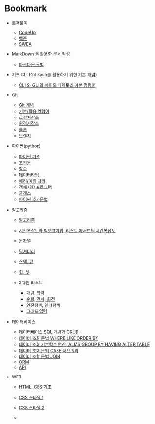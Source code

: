 # Bookmark

- 문제풀이
  
  - [CodeUp](./문제풀이/)
  - [백준](./문제풀이/backjoon)
  - [SWEA](./문제풀이/swea)

- MarkDown 을 활용한 문서 작성
  
  - [마크다운 문법](./220705/markdown.md)

- 기초 CLI (Git Bash를 활용하기 위한 기본 개념)
  
  - [CLI 와 GUI의 차이와 디렉토리 기본 명령어](./220705/CLI_directoryI.md)

- Git
  
  - [Git 개념](./220706/Git_Github.md)
  - [기본/활용 명령어](./220706/Git_Github.md)
  - [로컬저장소](./220706/Git_Github.md)
  - [원격저장소](./220706/Git_Github.md)
  - [클론](./220707/remote_clone.md)
  - [브랜치](./220707/Git_Branch.md)

- 파이썬(python)
  
  - [파이썬 기초](./220711/python.md)
  - [조건문](./220712/control_statement.md)
  - [함수](./220713/function.md)
  - [데이터타입](./220714/datatype.md)
  - [에러/예외 처리](./220718/error.md)
  - [객체지향 프로그램](./220719/object_oriented.md)
  - [클래스](./220720/class.md)
  - [파이썬 추가문법](./220721/python_addgramer.md)

- 알고리즘
  
  - [알고리즘](./220725/algorithm.md)
  
  - [시간복잡도와 빅오표기법, 리스트 메서드의 시간복잡도](./220726/time_complex_list.md)
  
  - [문자열](./220727/string.md)
  
  - [딕셔너리](./220728/dictionary.md)
  
  - [스택, 큐](./220801/stack_que.md)
  
  - [힙, 셋](./220802/Heap_Set.md)
  
  - 2차원 리스트
    
    - [개념, 입력](./220803/matrix.md)
    - [순회, 전치, 회전](./220804/matrix.md)
    - [완전탐색, 델타탐색](./220808/matrix.md)
    - [그래프 입력](./220809/graph.md)

- 데이터베이스
  
  - [데이터베이스,SQL 개념과 CRUD](./220816/Database.md)
  - [데이터 조회 문법 WHERE LIKE ORDER BY](./220817/Database_02.md)
  - [데이터 조회 기본함수 연산, ALIAS GROUP BY HAVING ALTER TABLE ](./220818/Database_03.md)
  - [데이터 조회 문법 CASE 서브쿼리](./220819/Database_04.md)
  - [데이터 조합 문법 JOIN](./220823/Database_05.md)
  - [ORM](./220824)
  - [API](./220825)

- WEB
  
  - [HTML, CSS 기초](./220829/HTML_CSS.md)
  
  - [CSS 스타일 1](./220830/CSS_basic_style.md)
  
  - [CSS 스타일 2](./220831/CSS.md)
  
  - 
